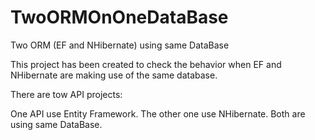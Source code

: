 # TwoORMOnOneDataBase
Two ORM (EF and NHibernate) using same DataBase

This project has been created to check the behavior when EF and NHibernate are making use of the same database.

There are tow API projects:

One API use Entity Framework. The other one use NHibernate. Both are using same DataBase.